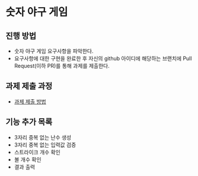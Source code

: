 # 숫자 야구 게임
## 진행 방법
* 숫자 야구 게임 요구사항을 파악한다.
* 요구사항에 대한 구현을 완료한 후 자신의 github 아이디에 해당하는 브랜치에 Pull Request(이하 PR)를 통해 과제를 제출한다.

## 과제 제출 과정
* [과제 제출 방법](https://github.com/next-step/nextstep-docs/tree/master/precourse)

## 기능 추가 목록
* 3자리 중복 없는 난수 생성
* 3자리 중복 없는 입력값 검증
* 스트라이크 개수 확인
* 볼 개수 확인
* 결과 출력